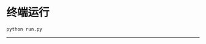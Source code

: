 # 终端运行

```shell
python run.py
```
********************************************************************************************************